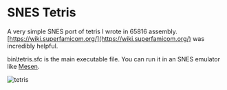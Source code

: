 # SNES Tetris

A very simple SNES port of tetris I wrote in 65816 assembly. [https://wiki.superfamicom.org/](https://wiki.superfamicom.org/) was incredibly helpful.

bin\tetris.sfc is the main executable file. You can run it in an SNES emulator like [Mesen](https://www.mesen.ca).

![tetris](https://github.com/taylorplewe/snes_tetris/assets/69979860/70fc9717-a7c1-4802-bd9f-7c24a87c308f)
